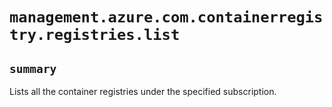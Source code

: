 # `management.azure.com.containerregistry.registries.list`

## `summary`
Lists all the container registries under the specified subscription.


